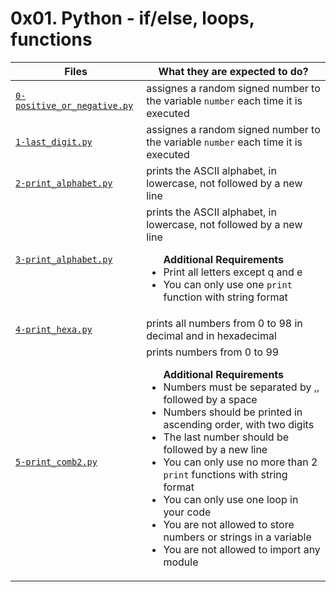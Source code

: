 # 0x01. Python - if/else, loops, functions

| Files							    | What they are expected to do?						      |
|-----------------------------------------------------------|---------------------------------------------------------------------------------|
|[`0-positive_or_negative.py`](./0-positive_or_negative.py) |assignes a random signed number to the variable `number` each time it is executed|
|[`1-last_digit.py`](./1-last_digit.py)			    |assignes a random signed number to the variable `number` each time it is executed|
|[`2-print_alphabet.py`](./2-print_alphabet.py)		    |prints the ASCII alphabet, in lowercase, not followed by a new line	      |
|[`3-print_alphabet.py`](./3-print_alphabet.py)		    |prints the ASCII alphabet, in lowercase, not followed by a new line <ul> __Additional Requirements__</u> <li>Print all letters except q and e</li> <li> You can only use one `print` function with string format</li></ul>	      |
|[`4-print_hexa.py`](./4-print_hexa.py)			    |prints all numbers from 0 to 98 in decimal and in hexadecimal		      |
|[`5-print_comb2.py`](./5-print_comb2.py)		    |prints numbers from 0 to 99 <ul>__Additional Requirements__ <li>Numbers must be separated by ,, followed by a space</li><li>Numbers should be printed in ascending order, with two digits</li><li>The last number should be followed by a new line</li><li>You can only use no more than 2 `print` functions with string format</li><li>You can only use one loop in your code</li><li>You are not allowed to store numbers or strings in a variable</li><li>You are not allowed to import any module</li></ul>		      |
